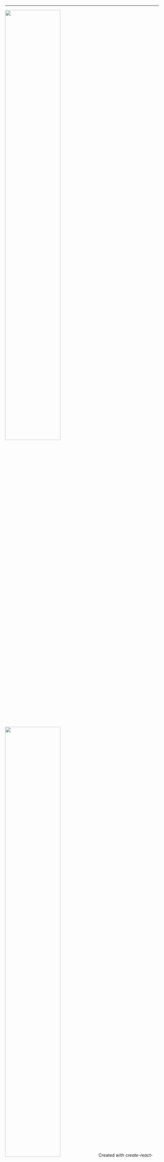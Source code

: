 

---
<img src="Logotype primary.png" width="60%" height="60%" />	<img src="Logotype primary.png" width="60%" height="60%" />
 Created with *create-react-app*. 	*create-react-app*
